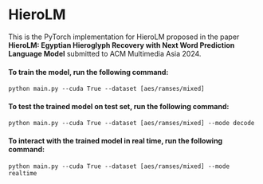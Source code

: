 # HieroLM
This is the PyTorch implementation for HieroLM proposed in the paper **HieroLM: Egyptian Hieroglyph Recovery with Next Word
Prediction Language Model** submitted to ACM Multimedia Asia 2024.


#### To train the model, run the following command:

```
python main.py --cuda True --dataset [aes/ramses/mixed]
```

#### To test the trained model on test set, run the following command:

```
python main.py --cuda True --dataset [aes/ramses/mixed] --mode decode
```

#### To interact with the trained model in real time, run the following command:

```
python main.py --cuda True --dataset [aes/ramses/mixed] --mode realtime
```
